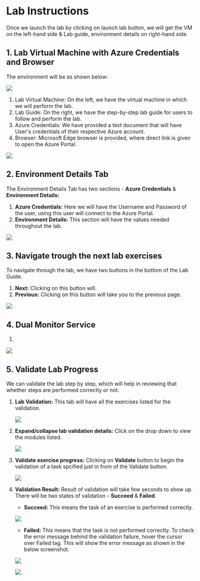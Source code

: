 # Lab Instructions

Once we launch the lab by clicking on launch lab button, we will get the VM on the left-hand side & Lab guide, environment details on right-hand side.


## 1. Lab Virtual Machine with Azure Credentials and Browser

The environment will be as shown below:

   ![](media/.png)

   1. Lab Virtual Machine: On the left, we have the virtual machine in which we will perform the lab.
   2. Lab Guide: On the right, we have the step-by-step lab guide for users to follow and perform the lab. 
   3. Azure Credentials: We have provided a text document that will have User's credentials of their respective Azure account.
   4. Browser: Microsoft Edge browser is provided, where direct link is given to open the Azure Portal.

   ![](media/.png)

## 2. Environment Details Tab

The Environment Details Tab has two sections -  **Azure Credentials** & **Environment Details:**

   1. **Azure Credentials:** Here we will have the Username and Password of the user, using this user will connect to the Azure Portal.
   2. **Environment Details:** This section will have the values needed throughout the lab.

   ![](media/labinst.png)

## 3. Navigate trough the next lab exercises

To navigate through the lab, we have two buttons in the bottom of the Lab Guide.

   1. **Next:** Clicking on this button will.
   2. **Previous:** Clicking on this button will take you to the previous page.

   ![](media/labinst1.png)
   
## 4. Dual Monitor Service

1. 

   ![](media/labinst2.png)
   
##  5. Validate Lab Progress

We can validate the lab step by step, which will help in reviewing that whether steps are performed correctly or not.

1. **Lab Validation:** This tab will have all the exercises listed for the validation.

   ![](media/labinst3.png)

2. **Expand/collapse lab validation details:** Click on the drop down to view the modules listed.

   ![](media/labinst4.png)
   
3. **Validate exercise progress:** Clicking on **Validate** button to begin the validation of a task spcified just in from of the Validate button. 

   ![](media/labinst8.png)
   
4. **Validation Result:** Result of validation will take few seconds to show up. There will be two states of validation - **Succeed** & **Failed**. 

   - **Succeed:** This means the task of an exercise is performed correctly.
   
   ![](media/labinst7.png)
   
   - **Failed:** This means that the task is not performed correctly. To check the error message behind the validation failure, hover the cursor over Failed tag. This will show the error message as shown in the below screenshot.
   
   ![](media/labinst5.png)

   ![](media/labinst6.png)








